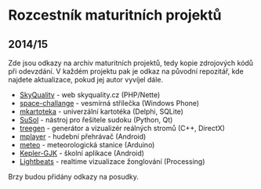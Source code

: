 # Rozcestník maturitních projektů

## 2014/15

Zde jsou odkazy na archiv maturitních projektů, tedy kopie zdrojových kódů při odevzdání. V každém projektu pak je odkaz na původní repozitář, kde najdete aktualizace, pokud jej autor vyvíjel dále.

  * [SkyQuality](https://github.com/gjkcz/SkyQuality) - web skyquality.cz (PHP/Nette)
  * [space-challange](neverejne/space-challenge) - vesmírná střílečka (Windows Phone)
  * [mkartoteka](neverejne/mkartoteka) - univerzální kartotéka (Delphi, SQLite)
  * [SuSol](https://github.com/gjkcz/sudoku) - nástroj pro řešitele sudoku (Python, Qt)
  * [treegen](https://github.com/gjkcz/treegen) - generátor a vizualizér reálných stromů (C++, DirectX)
  * [mplayer](https://github.com/gjkcz/MPplayer) - hudební přehrávač (Android)
  * [meteo](https://github.com/gjkcz/meteo) - meteorologická stanice (Arduino)
  * [Kepler-GJK](https://github.com/gjkcz/Kepler-GJK) - školní aplikace (Android)
  * [Lightbeats](https://github.com/gjkcz/Lightbeats) - realtime vizualizace žonglování (Processing)

Brzy budou přidány odkazy na posudky.
